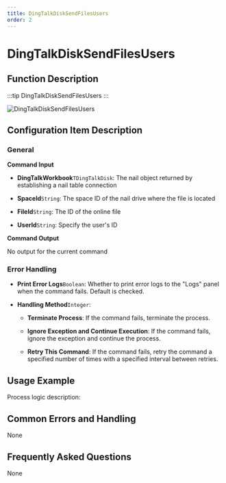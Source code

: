 ```yaml
---
title: DingTalkDiskSendFilesUsers
order: 2
---
```


# DingTalkDiskSendFilesUsers

## Function Description

:::tip 
DingTalkDiskSendFilesUsers
:::

![DingTalkDiskSendFilesUsers](../../../../assets/DingTalkDiskSendFilesUsers_command.png)

## Configuration Item Description

### General

**Command Input**

- **DingTalkWorkbook**`TDingTalkDisk`: The nail object returned by establishing a nail table connection

- **SpaceId**`String`: The space ID of the nail drive where the file is located

- **FileId**`String`: The ID of the online file

- **UserId**`String`: Specify the user's ID


**Command Output**

No output for the current command

### Error Handling

- **Print Error Logs**`Boolean`: Whether to print error logs to the "Logs" panel when the command fails. Default is checked. 

- **Handling Method**`Integer`:

    - **Terminate Process**: If the command fails, terminate the process.

    - **Ignore Exception and Continue Execution**: If the command fails, ignore the exception and continue the process.

    - **Retry This Command**: If the command fails, retry the command a specified number of times with a specified interval between retries.

## Usage Example

Process logic description:

## Common Errors and Handling

None

## Frequently Asked Questions

None


